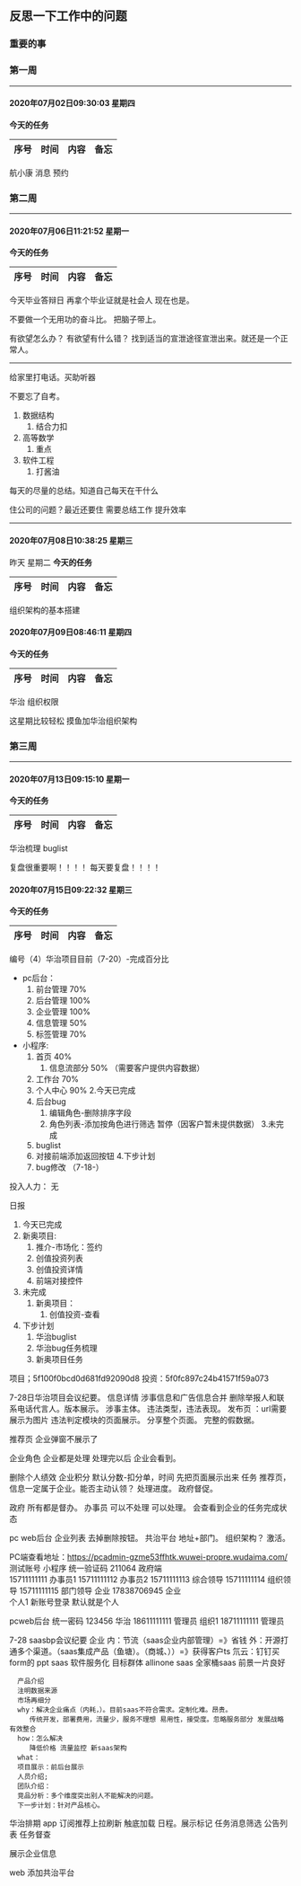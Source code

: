 ## 反思一下工作中的问题

### 重要的事


### 第一周
---
#### 2020年07月02日09:30:03 星期四
**今天的任务**

序号|时间| 内容|备忘
--|--|--|--

航小康 消息 预约


### 第二周
---
#### 2020年07月06日11:21:52 星期一

**今天的任务**

序号|时间| 内容|备忘
--|--|--|--


今天毕业答辩日 再拿个毕业证就是社会人 现在也是。

不要做一个无用功的奋斗比。 把脑子带上。

有欲望怎么办？ 有欲望有什么错？ 找到适当的宣泄途径宣泄出来。就还是一个正常人。

---
给家里打电话。买助听器

不要忘了自考。 
1. 数据结构
   1. 结合力扣
2. 高等数学
   1. 重点
3. 软件工程
   1. 打酱油

每天的尽量的总结。知道自己每天在干什么

住公司的问题？最近还要住 需要总结工作 提升效率


---
#### 2020年07月08日10:38:25 星期三
昨天 星期二
**今天的任务**

序号|时间| 内容|备忘
--|--|--|--

组织架构的基本搭建


#### 2020年07月09日08:46:11 星期四

**今天的任务**

序号|时间| 内容|备忘
--|--|--|--

华治
组织权限


这星期比较轻松 摸鱼加华治组织架构

### 第三周
---

#### 2020年07月13日09:15:10 星期一

**今天的任务**

序号|时间| 内容|备忘
--|--|--|--
华治梳理
buglist

复盘很重要啊！！！！ 每天要复盘！！！！


#### 2020年07月15日09:22:32 星期三

**今天的任务**

序号|时间| 内容|备忘
--|--|--|--




编号（4）华治项目目前（7-20）-完成百分比
* pc后台：
   1. 前台管理 70%
   2. 后台管理 100%
   3. 企业管理 100%
   4. 信息管理 50%
   5. 标签管理 70%  
* 小程序:
   1. 首页     40%
      1. 信息流部分 50% （需要客户提供内容数据）
   2. 工作台    70%
   3. 个人中心  90%
2.今天已完成
   1. 后台bug
      1. 编辑角色-删除排序字段
      2. 角色列表-添加按角色进行筛选
   暂停（因客户暂未提供数据） 
3.未完成
   1. buglist
   2. 对接前端添加返回按钮
4.下步计划
   1. bug修改 （7-18-）

投入人力：
   无

日报
1. 今天已完成
  1. 新奥项目:
     1. 推介-市场化：签约
     2. 创值投资列表
     3. 创值投资详情
     4. 前端对接控件
2. 未完成
   1. 新奥项目：
      1. 创值投资-查看
3. 下步计划
   1. 华治buglist
   2. 华治bug任务梳理
   3. 新奥项目任务




项目；5f100f0bcd0d681fd92090d8
投资：5f0fc897c24b41571f59a073



7-28日华治项目会议纪要。
信息详情
   涉事信息和广告信息合并
   删除举报人和联系电话代言人。版本展示。
   涉事主体。
   违法类型，违法表现。
   发布页 ：url需要展示为图片
   违法判定模块的页面展示。 
   分享整个页面。
   完整的假数据。
      
推荐页
   企业弹窗不展示了
   

企业角色
   企业都是处理  处理完以后 企业会看到。

   删除个人绩效
   企业积分
      默认分数-扣分单，时间 先把页面展示出来
   任务
      推荐页，信息一定属于企业。能否主动认领？
      处理进度。
      政府督促。


政府
   所有都是督办。
   办事员 可以不处理 可以处理。
   会查看到企业的任务完成状态

pc web后台
   企业列表
      去掉删除按钮。
   共治平台
      地址+部门。
      组织架构？ 
      激活。
   
   
PC端查看地址：https://pcadmin-gzme53ffhtk.wuwei-propre.wudaima.com/
测试账号
   小程序      统一验证码 211064
      政府端   
         15711111111     办事员1
         15711111112     办事员2
         15711111113     综合领导
         15711111114     组织领导
         15711111115     部门领导
      企业 
         17838706945     企业  
      个人1
         新账号登录 默认就是个人
   
   pcweb后台   统一密码   123456
      华治
         18611111111    管理员
      组织1 
         18711111111    管理员

7-28 saasbp会议纪要
   企业
      内：节流（saas企业内部管理）=》省钱
      外：开源打通多个渠道。（saas集成产品（鱼塘）。（商城、））=》获得客户ts
       氘云：钉钉买form的
   ppt
      saas 软件服务化
         目标群体
         allinone saas  全家桶saas
         前景一片良好
      
      产品介绍
      注明数据来源
      市场再细分
      why：解决企业痛点（内耗，）。目前saas不符合需求。定制化难。昂贵。
         传统开发，部署费用，流量少，服务不理想 易用性，接受度。忽略服务部分 发展战略  有效整合
      how：怎么解决
         降低价格 流量监控 新saas架构
      what：
      项目展示：前后台展示
      人员介绍;
      团队介绍：
      竞品分析：多个维度突出别人不能解决的问题。
      下一步计划：针对产品核心。


华治排期
   app
   订阅推荐上拉刷新 触底加载
   日程。展示标记
   任务消息筛选
   公告列表
   任务督查  

   展示企业信息 


   web
   添加共治平台










